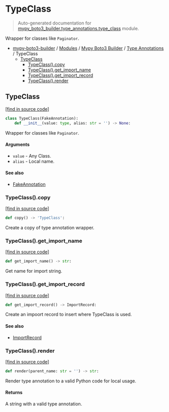 # TypeClass

> Auto-generated documentation for [mypy_boto3_builder.type_annotations.type_class](https://github.com/youtype/mypy_boto3_builder/blob/main/mypy_boto3_builder/type_annotations/type_class.py) module.

Wrapper for classes like `Paginator`.

- [mypy-boto3-builder](../../README.md#mypy_boto3_builder) / [Modules](../../MODULES.md#mypy-boto3-builder-modules) / [Mypy Boto3 Builder](../index.md#mypy-boto3-builder) / [Type Annotations](index.md#type-annotations) / TypeClass
    - [TypeClass](#typeclass)
        - [TypeClass().copy](#typeclasscopy)
        - [TypeClass().get_import_name](#typeclassget_import_name)
        - [TypeClass().get_import_record](#typeclassget_import_record)
        - [TypeClass().render](#typeclassrender)

## TypeClass

[[find in source code]](https://github.com/youtype/mypy_boto3_builder/blob/main/mypy_boto3_builder/type_annotations/type_class.py#L11)

```python
class TypeClass(FakeAnnotation):
    def __init__(value: type, alias: str = '') -> None:
```

Wrapper for classes like `Paginator`.

#### Arguments

- `value` - Any Class.
- `alias` - Local name.

#### See also

- [FakeAnnotation](fake_annotation.md#fakeannotation)

### TypeClass().copy

[[find in source code]](https://github.com/youtype/mypy_boto3_builder/blob/main/mypy_boto3_builder/type_annotations/type_class.py#L57)

```python
def copy() -> 'TypeClass':
```

Create a copy of type annotation wrapper.

### TypeClass().get_import_name

[[find in source code]](https://github.com/youtype/mypy_boto3_builder/blob/main/mypy_boto3_builder/type_annotations/type_class.py#L36)

```python
def get_import_name() -> str:
```

Get name for import string.

### TypeClass().get_import_record

[[find in source code]](https://github.com/youtype/mypy_boto3_builder/blob/main/mypy_boto3_builder/type_annotations/type_class.py#L42)

```python
def get_import_record() -> ImportRecord:
```

Create an impoort record to insert where TypeClass is used.

#### See also

- [ImportRecord](../import_helpers/import_record.md#importrecord)

### TypeClass().render

[[find in source code]](https://github.com/youtype/mypy_boto3_builder/blob/main/mypy_boto3_builder/type_annotations/type_class.py#L24)

```python
def render(parent_name: str = '') -> str:
```

Render type annotation to a valid Python code for local usage.

#### Returns

A string with a valid type annotation.
